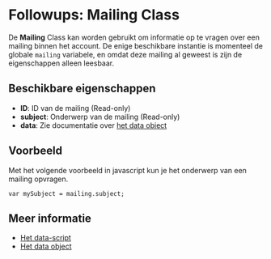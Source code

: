 # Followups: Mailing Class

De **Mailing** Class kan worden gebruikt om informatie op te vragen over een mailing binnen het account. 
De enige beschikbare instantie is momenteel de globale `mailing` variabele, en omdat deze mailing al geweest
is zijn de eigenschappen alleen leesbaar. 

## Beschikbare eigenschappen

* **ID**: ID van de mailing (Read-only)
* **subject**: Onderwerp van de mailing (Read-only)
* **data**: Zie documentatie over [het data object](./followups-scripting-data)

## Voorbeeld

Met het volgende voorbeeld in javascript kun je het onderwerp van een mailing opvragen.

    var mySubject = mailing.subject;

## Meer informatie
* [Het data-script](./followups-scripting)
* [Het data object](./followups-scripting-data)
